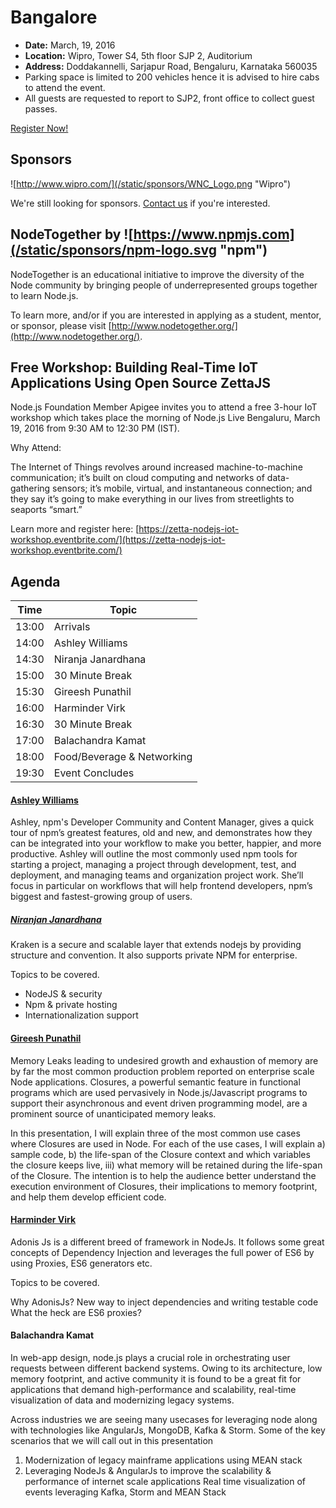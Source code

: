 # Bangalore

* **Date:** March, 19, 2016
* **Location:** Wipro, Tower S4, 5th floor SJP 2, Auditorium
* **Address:** Doddakannelli, Sarjapur Road, Bengaluru, Karnataka 560035
* Parking space is limited to 200 vehicles hence it is advised to hire cabs to attend the event.
* All guests are requested to report to SJP2, front office to collect guest passes.

<a class="button" href="https://www.regonline.com/Register/Checkin.aspx?EventID=1813427">Register Now!</a>

## Sponsors

![http://www.wipro.com/](/static/sponsors/WNC_Logo.png "Wipro")

We're still looking for sponsors. <a href="mailto:tbenzies@linuxfoundation.org?subject=Node.js%20Live%20Sponsorship">Contact us</a> if you're interested.

## NodeTogether by ![https://www.npmjs.com](/static/sponsors/npm-logo.svg "npm")

NodeTogether is an educational initiative to improve the diversity of the Node community by bringing people of underrepresented groups together to learn Node.js.

To learn more, and/or if you are interested in applying as a student, mentor, or sponsor, please visit [http://www.nodetogether.org/](http://www.nodetogether.org/).

## Free Workshop: Building Real-Time IoT Applications Using Open Source ZettaJS

Node.js Foundation Member Apigee invites you to attend a free 3-hour IoT workshop which takes place the morning of Node.js Live Bengaluru, March 19, 2016 from 9:30 AM to 12:30 PM (IST).

Why Attend:

The Internet of Things revolves around increased machine-to-machine communication; it’s built on cloud computing and networks of data-gathering sensors; it’s mobile, virtual, and instantaneous connection; and they say it’s going to make everything in our lives from streetlights to seaports “smart.”

Learn more and register here: [https://zetta-nodejs-iot-workshop.eventbrite.com/](https://zetta-nodejs-iot-workshop.eventbrite.com/)

## Agenda

Time | Topic
--- | ---
13:00 | Arrivals  |
14:00 | Ashley Williams | Welcome / You don't know npm
14:30 | Niranja Janardhana | Secure Scalable NodeJS for Enterprise
15:00 | 30 Minute Break
15:30 | Gireesh Punathil | Memory efficiency with Closures
16:00 | Harminder Virk | Writing maintainable apps with Adonis Js
16:30 | 30 Minute Break
17:00 | Balachandra Kamat | Real time visualization of events leveraging Kafka, Storm and MEAN Stack
18:00 | Food/Beverage & Networking
19:30 | Event Concludes

#### [Ashley Williams](https://github.com/ashleygwilliams)

Ashley, npm's Developer Community and Content Manager, gives a quick tour of npm’s greatest
features, old and new, and demonstrates how they can be integrated into your workflow to make
you better, happier, and more productive. Ashley will outline the most commonly used npm tools
for starting a project, managing a project through development, test, and deployment, and
managing teams and organization project work. She’ll focus in particular on workflows that
will help frontend developers, npm’s biggest and fastest-growing group of users.

##### [Niranjan Janardhana](https://github.com/Niranjan-J007)

Kraken is a secure and scalable layer that extends nodejs by providing structure and
convention. It also supports private NPM for enterprise.

Topics to be covered.
* NodeJS & security
* Npm & private hosting
* Internationalization support

#### [Gireesh Punathil](https://github.com/gireeshpunathil)

Memory Leaks leading to undesired growth and exhaustion of memory are by
far the most common production problem reported on enterprise scale Node applications.
Closures, a powerful semantic feature in functional programs which are used pervasively
in Node.js/Javascript programs to support their asynchronous and event driven programming
model, are a prominent source of unanticipated memory leaks.

In this presentation, I will explain three of the most common use cases where
Closures are used in Node. For each of the use cases, I will explain a) sample code, b)
the life-span of the Closure context and which variables the closure keeps live, iii)
what memory will be retained during the life-span of the Closure. The intention is to
help the audience better understand the execution environment of Closures, their
implications to memory footprint, and help them develop efficient code.

#### [Harminder Virk](https://github.com/thetutlage)

Adonis Js is a different breed of framework in NodeJs. It follows some great concepts of Dependency Injection and leverages the full power of ES6 by using Proxies, ES6 generators etc.

Topics to be covered.

Why AdonisJs?
New way to inject dependencies and writing testable code
What the heck are ES6 proxies?

#### Balachandra Kamat

In web-app design, node.js plays a crucial role in orchestrating user requests between
different backend systems. Owing to its architecture, low memory footprint, and active
community it is found to be a great fit for applications that demand high-performance
and scalability, real-time visualization of data and modernizing legacy systems.

Across industries we are seeing many usecases for leveraging node along with
technologies like AngularJs, MongoDB, Kafka & Storm. Some of the key scenarios
that we will call out in this presentation

1. Modernization of legacy mainframe applications using MEAN stack
2. Leveraging NodeJs & AngularJs to improve the scalability & performance of
internet scale applications Real time visualization of events leveraging Kafka,
Storm and MEAN Stack
